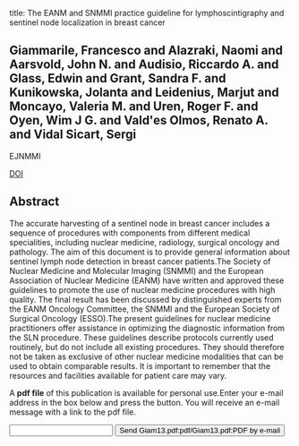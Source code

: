 title: The EANM and SNMMI practice guideline for lymphoscintigraphy and sentinel node localization in breast cancer

## Giammarile, Francesco and Alazraki, Naomi and Aarsvold, John N. and Audisio, Riccardo A. and Glass, Edwin and Grant, Sandra F. and Kunikowska, Jolanta and Leidenius, Marjut and Moncayo, Valeria M. and Uren, Roger F. and Oyen, Wim J G. and Vald'es Olmos, Renato A. and Vidal Sicart, Sergi
EJNMMI

<a href="https://doi.org/10.1007/s00259-013-2544-2">DOI</a>

## Abstract
The accurate harvesting of a sentinel node in breast cancer includes a sequence of procedures with components from different medical specialities, including nuclear medicine, radiology, surgical oncology and pathology. The aim of this document is to provide general information about sentinel lymph node detection in breast cancer patients.The Society of Nuclear Medicine and Molecular Imaging (SNMMI) and the European Association of Nuclear Medicine (EANM) have written and approved these guidelines to promote the use of nuclear medicine procedures with high quality. The final result has been discussed by distinguished experts from the EANM Oncology Committee, the SNMMI and the European Society of Surgical Oncology (ESSO).The present guidelines for nuclear medicine practitioners offer assistance in optimizing the diagnostic information from the SLN procedure. These guidelines describe protocols currently used routinely, but do not include all existing procedures. They should therefore not be taken as exclusive of other nuclear medicine modalities that can be used to obtain comparable results. It is important to remember that the resources and facilities available for patient care may vary.

A <b>pdf file</b> of this publication is available for personal use.Enter your e-mail address in the box below and press the button. You will receive an e-mail message with a link to the pdf file.
<form action="sender.php">  <input type="text" name="email">  <input type="submit" value="Send Giam13.pdf:pdf/Giam13.pdf:PDF by e-mail"></form>